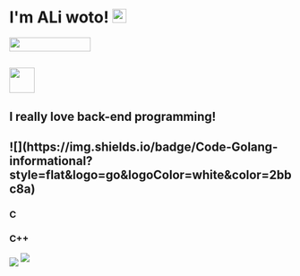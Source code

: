 
<h1> I'm ALi woto!
  <img src="https://raw.githubusercontent.com/MartinHeinz/MartinHeinz/master/wave.gif" width="25px">
</h1>
<img align="botom" src="https://gpvc.arturio.dev/aliwoto" width="145px" height="25">

</hr>
<h2>
  <img src="https://raw.githubusercontent.com/innng/innng/master/assets/kyubey.gif" width="45px">
  <h2>
    I really love back-end programming!
   </h2>
  <h2>
    ![](https://img.shields.io/badge/Code-Golang-informational?style=flat&logo=go&logoColor=white&color=2bbc8a)
  </h2>
  <h3>
    C
    </h3>
  <h3>
    C++
  </h3>
</h2>


<img align="middle" src="https://github-readme-stats.vercel.app/api?username=aliwoto&show_icons=true&&theme=tokyonight" />

<!-- kyubey: https://raw.githubusercontent.com/innng/innng/master/assets/kyubey.gif -->
<img id="Artoria_Pendoragon" align="bottom" src="https://raw.githubusercontent.com/ALiwoto/ALiwoto/main/fsn146.JPG"/>
